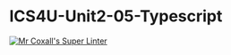 # ICS4U-Unit2-05-Typescript

[![Mr Coxall's Super Linter](https://github.com/mohammedal-ess/ICS4U-Unit2-05-Typescript/workflows/Mr%20Coxall's%20Super%20Linter/badge.svg)](https://github.com/mohammedal-ess/ICS4U-Unit2-05-Typescript/actions/)
